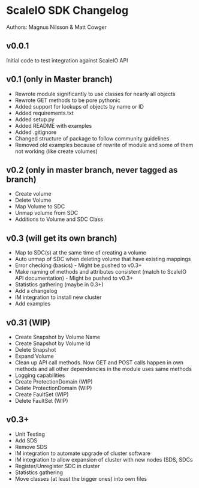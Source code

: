# ScaleIO SDK Changelog

Authors: Magnus Nilsson & Matt Cowger

## v0.0.1
Initial code to test integration against ScaleIO API

## v0.1 (only in Master branch)
* Rewrote module significantly to use classes for nearly all objects
* Rewrote GET methods to be pore pythonic
* Added support for lookups of objects by name or ID
* Added requirements.txt
* Added setup.py
* Added README with examples
* Added .gitignore
* Changed structure of package to follow community guidelines
* Removed old examples because of rewrite of module and some of them not working (like create volumes)

## v0.2 (only in master branch, never tagged as branch)
* Create volume
* Delete Volume
* Map Volume to SDC
* Unmap volume from SDC
* Additions to Volume and SDC Class

## v0.3 (will get its own branch)
* Map to SDC(s) at the same time of creating a volume
* Auto unmap of SDC when deleting volume that have existing mappings
* Error checking (basics) - Might be pushed to v0.3+
* Make naming of methods and attributes consistent (match to ScaleIO API documentation) - Might be pushed to v0.3+
* Statistics gathering (maybe in 0.3+)
* Add a changelog
* IM integration to install new cluster
* Add examples

## v0.31 (WIP)
* Create Snapshot by Volume Name
* Create Snapshot by Volume Id
* Delete Snapshot
* Expand Volume
* Clean up API call methods. Now GET and POST calls happen in own methods and all other dependencies in the module uses same methods
* Logging capabilities
* Create ProtectionDomain (WIP)
* Delete ProtectionDomain (WIP)
* Create FaultSet (WIP)
* Delete FaultSet (WIP)


## v0.3+
* Unit Testing
* Add SDS
* Remove SDS
* IM integration to automate upgrade of cluster software
* IM integration to allow expansion of cluster with new nodes (SDS, SDCs
* Register/Unregister SDC in cluster
* Statistics gathering
* Move classes (at least the bigger ones) into own files

